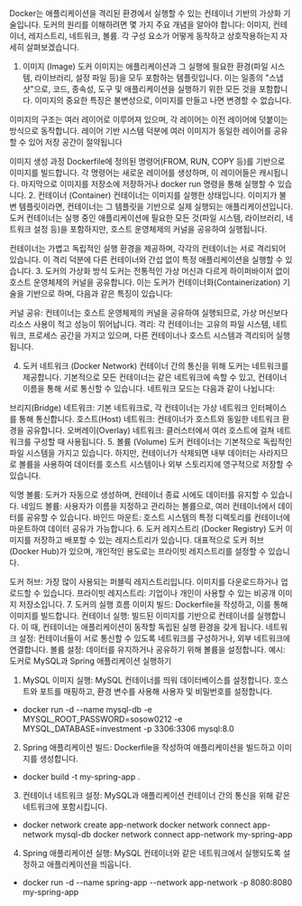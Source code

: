 Docker는 애플리케이션을 격리된 환경에서 실행할 수 있는 컨테이너 기반의 가상화 기술입니다. 도커의 원리를 이해하려면 몇 가지 주요 개념을 알아야 합니다: 이미지, 컨테이너, 레지스트리, 네트워크, 볼륨. 각 구성 요소가 어떻게 동작하고 상호작용하는지 자세히 살펴보겠습니다.

1. 이미지 (Image)
   도커 이미지는 애플리케이션과 그 실행에 필요한 환경(파일 시스템, 라이브러리, 설정 파일 등)을 모두 포함하는 템플릿입니다. 이는 일종의 "스냅샷"으로, 코드, 종속성, 도구 및 애플리케이션을 실행하기 위한 모든 것을 포함합니다. 이미지의 중요한 특징은 불변성으로, 이미지를 만들고 나면 변경할 수 없습니다.

이미지의 구조는 여러 레이어로 이루어져 있으며, 각 레이어는 이전 레이어에 덧붙이는 방식으로 동작합니다. 레이어 기반 시스템 덕분에 여러 이미지가 동일한 레이어를 공유할 수 있어 저장 공간이 절약됩니다

이미지 생성 과정
Dockerfile에 정의된 명령어(FROM, RUN, COPY 등)를 기반으로 이미지를 빌드합니다.
각 명령어는 새로운 레이어를 생성하며, 이 레이어들은 캐시됩니다.
마지막으로 이미지를 저장소에 저장하거나 docker run 명령을 통해 실행할 수 있습니다.
2. 컨테이너 (Container)
   컨테이너는 이미지를 실행한 상태입니다. 이미지가 불변 템플릿이라면, 컨테이너는 그 템플릿을 기반으로 실제 실행되는 애플리케이션입니다. 도커 컨테이너는 실행 중인 애플리케이션에 필요한 모든 것(파일 시스템, 라이브러리, 네트워크 설정 등)을 포함하지만, 호스트 운영체제의 커널을 공유하여 실행됩니다.

컨테이너는 가볍고 독립적인 실행 환경을 제공하며, 각각의 컨테이너는 서로 격리되어 있습니다. 이 격리 덕분에 다른 컨테이너와 간섭 없이 특정 애플리케이션을 실행할 수 있습니다.
3. 도커의 가상화 방식
   도커는 전통적인 가상 머신과 다르게 하이퍼바이저 없이 호스트 운영체제의 커널을 공유합니다. 이는 도커가 컨테이너화(Containerization) 기술을 기반으로 하며, 다음과 같은 특징이 있습니다:

커널 공유: 컨테이너는 호스트 운영체제의 커널을 공유하여 실행되므로, 가상 머신보다 리소스 사용이 적고 성능이 뛰어납니다.
격리: 각 컨테이너는 고유의 파일 시스템, 네트워크, 프로세스 공간을 가지고 있으며, 다른 컨테이너나 호스트 시스템과 격리되어 실행됩니다.

4. 도커 네트워크 (Docker Network)
   컨테이너 간의 통신을 위해 도커는 네트워크를 제공합니다. 기본적으로 모든 컨테이너는 같은 네트워크에 속할 수 있고, 컨테이너 이름을 통해 서로 통신할 수 있습니다. 네트워크 모드는 다음과 같이 나뉩니다:

브리지(Bridge) 네트워크: 기본 네트워크로, 각 컨테이너는 가상 네트워크 인터페이스를 통해 통신합니다.
호스트(Host) 네트워크: 컨테이너가 호스트와 동일한 네트워크 환경을 공유합니다.
오버레이(Overlay) 네트워크: 클러스터에서 여러 호스트에 걸쳐 네트워크를 구성할 때 사용됩니다.
5. 볼륨 (Volume)
   도커 컨테이너는 기본적으로 독립적인 파일 시스템을 가지고 있습니다. 하지만, 컨테이너가 삭제되면 내부 데이터는 사라지므로 볼륨을 사용하여 데이터를 호스트 시스템이나 외부 스토리지에 영구적으로 저장할 수 있습니다.

익명 볼륨: 도커가 자동으로 생성하며, 컨테이너 종료 시에도 데이터를 유지할 수 있습니다.
네임드 볼륨: 사용자가 이름을 지정하고 관리하는 볼륨으로, 여러 컨테이너에서 데이터를 공유할 수 있습니다.
바인드 마운트: 호스트 시스템의 특정 디렉토리를 컨테이너에 마운트하여 데이터 공유가 가능합니다.
6. 도커 레지스트리 (Docker Registry)
   도커 이미지를 저장하고 배포할 수 있는 레지스트리가 있습니다. 대표적으로 도커 허브(Docker Hub)가 있으며, 개인적인 용도로는 프라이빗 레지스트리를 설정할 수 있습니다.

도커 허브: 가장 많이 사용되는 퍼블릭 레지스트리입니다. 이미지를 다운로드하거나 업로드할 수 있습니다.
프라이빗 레지스트리: 기업이나 개인이 사용할 수 있는 비공개 이미지 저장소입니다.
7. 도커의 실행 흐름
   이미지 빌드: Dockerfile을 작성하고, 이를 통해 이미지를 빌드합니다.
   컨테이너 실행: 빌드된 이미지를 기반으로 컨테이너를 실행합니다. 이 때, 컨테이너는 애플리케이션이 동작할 독립된 실행 환경을 갖게 됩니다.
   네트워크 설정: 컨테이너들이 서로 통신할 수 있도록 네트워크를 구성하거나, 외부 네트워크에 연결합니다.
   볼륨 설정: 데이터를 유지하거나 공유하기 위해 볼륨을 설정합니다.
   예시: 도커로 MySQL과 Spring 애플리케이션 실행하기

1.  MySQL 이미지 실행: MySQL 컨테이너를 띄워 데이터베이스를 설정합니다. 호스트와 포트를 매핑하고, 환경 변수를 사용해 사용자 및 비밀번호를 설정합니다.
- docker run -d --name mysql-db -e MYSQL_ROOT_PASSWORD=sosow0212 -e MYSQL_DATABASE=investment -p 3306:3306 mysql:8.0
2. Spring 애플리케이션 빌드: Dockerfile을 작성하여 애플리케이션을 빌드하고 이미지를 생성합니다.
- docker build -t my-spring-app .
3. 컨테이너 네트워크 설정: MySQL과 애플리케이션 컨테이너 간의 통신을 위해 같은 네트워크에 포함시킵니다.
 - docker network create app-network
   docker network connect app-network mysql-db
   docker network connect app-network my-spring-app


4. Spring 애플리케이션 실행: MySQL 컨테이너와 같은 네트워크에서 실행되도록 설정하고 애플리케이션을 띄웁니다.
 - docker run -d --name spring-app --network app-network -p 8080:8080 my-spring-app


